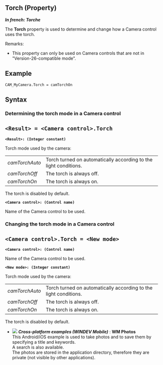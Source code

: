 
## Torch (Property)

***In french: Torche***
	



<a name="XUse"></a>
<a name="Use"></a>
<a name="description"></a>
The **Torch** property is used to determine and change how a Camera control uses the torch. 

Remarks: 

- This property can only be used on Camera controls that are not in "Version-26-compatible mode". 



<a name="Example1"></a>
<a name="sample_code"></a>

## Example


```wl
CAM_MyCamera.Torch = camTorchOn
```

<a name="XSYNTAX"></a>

## Syntax
<a name="SYNTAX1"></a>

### Determining the torch mode in a Camera control

`<Result> = <Camera control>.Torch`
---

**`<Result>: (Integer constant)`**

Torch mode used by the camera: 


|   |   |
| --- | --- |
| *camTorchAuto* | Torch turned on automatically according to the light conditions.  |
| *camTorchOff* | The torch is always off. |
| *camTorchOn* | The torch is always on. |


 The torch is disabled by default. 

**`<Camera control>: (Control name)`**

Name of the Camera control to be used.


<a name="SYNTAX2"></a>

### Changing the torch mode in a Camera control

`<Camera control>.Torch = <New mode>`
---

**`<Camera control>: (Control name)`**

Name of the Camera control to be used.

**`<New mode>: (Integer constant)`**

Torch mode used by the camera: 


|   |   |
| --- | --- |
| *camTorchAuto* | Torch turned on automatically according to the light conditions.  |
| *camTorchOff* | The torch is always off. |
| *camTorchOn* | The torch is always on. |


 The torch is disabled by default. 




- ![](https://doc.pcsoft.fr/en-US/images/image.awp?langid=3&name=WMPhotos.gif) ***Cross-platform examples (WINDEV Mobile)*** : **WM Photos** <br>This Android/iOS example is used to take photos and to save them by specifying a title and keywords.<br>A search is also available.<br>The photos are stored in the application directory, therefore they are private (not visible by other applications).


